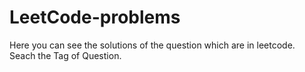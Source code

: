 # LeetCode-problems
Here you can see the solutions of the question which are in leetcode.<br>
Seach the Tag of Question.<br>


